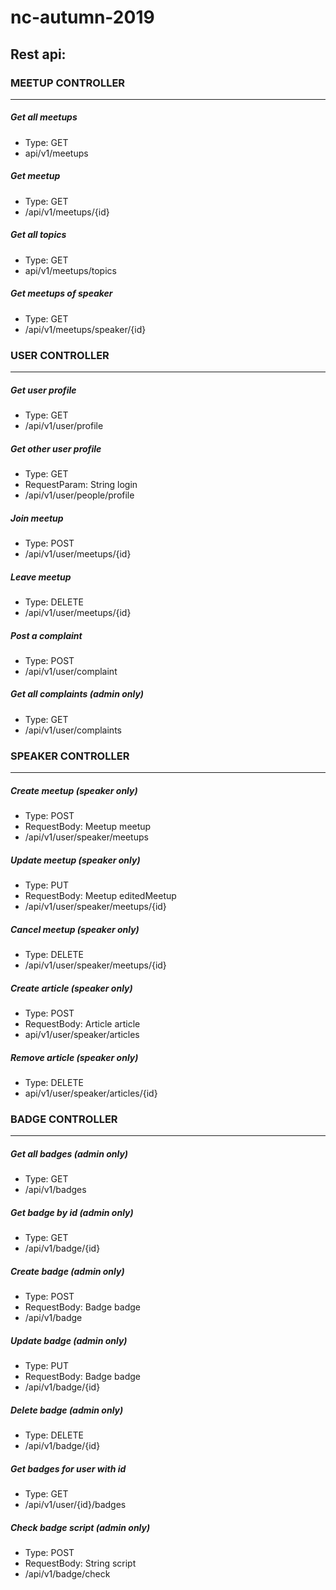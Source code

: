 # nc-autumn-2019

## Rest api:

### MEETUP CONTROLLER
____________________________________
##### Get all meetups
- Type: GET
- api/v1/meetups

##### Get meetup
- Type: GET
- /api/v1/meetups/{id}

##### Get all topics
- Type: GET
- api/v1/meetups/topics

##### Get meetups of speaker
- Type: GET
- /api/v1/meetups/speaker/{id}


### USER CONTROLLER
____________________________________
##### Get user profile
- Type: GET
- /api/v1/user/profile

##### Get other user profile
- Type: GET
- RequestParam: String login
- /api/v1/user/people/profile

##### Join meetup
- Type: POST
- /api/v1/user/meetups/{id}

##### Leave meetup
- Type: DELETE
- /api/v1/user/meetups/{id}

##### Post a complaint
- Type: POST
- /api/v1/user/complaint

##### Get all complaints (admin only)
- Type: GET
- /api/v1/user/complaints


### SPEAKER CONTROLLER
____________________________________
##### Create meetup (speaker only)
- Type: POST
- RequestBody: Meetup meetup
- /api/v1/user/speaker/meetups

##### Update meetup (speaker only)
- Type: PUT
- RequestBody: Meetup editedMeetup
- /api/v1/user/speaker/meetups/{id}

##### Cancel meetup (speaker only)
- Type: DELETE
- /api/v1/user/speaker/meetups/{id}

##### Create article (speaker only)
- Type: POST
- RequestBody: Article article
- api/v1/user/speaker/articles

##### Remove article (speaker only)
- Type: DELETE
- api/v1/user/speaker/articles/{id}


### BADGE CONTROLLER
____________________________________
##### Get all badges (admin only)
- Type: GET
- /api/v1/badges

##### Get badge by id (admin only)
- Type: GET
- /api/v1/badge/{id}

##### Create badge (admin only)
- Type: POST
- RequestBody: Badge badge
- /api/v1/badge

##### Update badge (admin only)
- Type: PUT
- RequestBody: Badge badge
- /api/v1/badge/{id}

##### Delete badge (admin only)
- Type: DELETE
- /api/v1/badge/{id}

##### Get badges for user with id
- Type: GET
- /api/v1/user/{id}/badges

##### Check badge script (admin only)
- Type: POST
- RequestBody: String script
- /api/v1/badge/check




